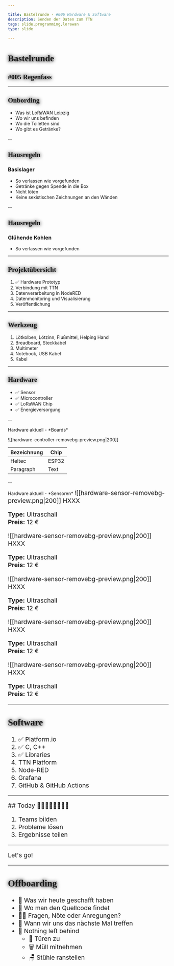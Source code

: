 ```yaml
---

title: Bastelrunde - #006 Hardware & Software
description: Senden der Daten zum TTN
tags: slide,programming,lorawan
type: slide
  
---
```

<style>
@import url('https://fonts.googleapis.com/css2?family=Lobster&family=Permanent+Marker&display=swap');
h1, h2 {
	font-family: 'Permanent Marker', cursive !important;
	text-shadow: 0 0 12px #000 !important;
}
</style>


<!-- slide bg="[[vergissberlin_young_person_in_a_garden_with_a_microcontroller_e_4b8f3925-109e-4348-b8c7-eceac7ae8b4e.png]]" data-auto-animate     -->

# Bastelrunde 
<!-- element style="padding-top: 30%; text-shadow: 4px 4px 2px 2px #000;" -->
## #005 Regenfass
<!-- element style="text-shadow: 4px 4px 2px 2px #000" -->

---

## Onbording

- Was ist LoRaWAN Leipzig
- Wo wir uns befinden <!-- element class="fragment" -->
- Wo die Toiletten sind<!-- element class="fragment" -->
- Wo gibt es Getränke?<!-- element class="fragment" -->

<!--
- [ ] Was ist LoRaWAN Leipzig
	- [ ] Ziele
	- [ ] Wer sind die Leute
- [ ] Wo befinden wir uns (Basislager, Kohlenstraße)
- [ ] Wo sind die Toiletten
- [ ] Wo gibt es Getränke?
-->

--

## Hausregeln 
### Basislager

- So verlassen wie vorgefunden<!-- element class="fragment" -->
- Getränke gegen Spende in die Box<!-- element class="fragment" -->
- Nicht löten<!-- element class="fragment" -->
- Keine sexistischen Zeichnungen an den Wänden<!-- element class="fragment" -->

--

## Hausregeln 
### Glühende Kohlen

- So verlassen wie vorgefunden<!-- element class="fragment" -->

---

## Projektübersicht

1. ✅ Hardware Prototyp
2. Verbindung mit TTN<!-- element class="fragment" -->
3. Datenverarbeitung in NodeRED<!-- element class="fragment" -->
4. Datenmonitoring und Visualisierung<!-- element class="fragment" -->
5. Veröffentlichung<!-- element class="fragment" -->

<!--
1. Planung
2. Hardware Prototyp
3. Verbindung mit TTN
4. Datenverarbeitung in NodeRED
5. Datenmonitoring und Visualisierung
	1. Handy Notification
	2. Dashboard
6. Veröffentlichung
-->

---

## Werkzeug

1. Lötkolben, Lötzinn, Flußmittel, Helping Hand<!-- element class="fragment" -->
2. Breadboard, Steckkabel<!-- element class="fragment" -->
3. Multimeter<!-- element class="fragment" -->
4. Notebook, USB Kabel<!-- element class="fragment" -->
5. Kabel<!-- element class="fragment" -->

---

## Hardware

- ✅ Sensor<!-- element class="fragment" -->
- ✅ Microcontroller<!-- element class="fragment" -->
- ✅ LoRaWAN Chip<!-- element class="fragment" -->
- ✅ Energieversorgung<!-- element class="fragment" -->

--


<grid drag="100 10" drop="0 0" bg="#111"  >
 Hardware aktuell - *Boards*
</grid>

<grid drag="20 90" drop="0 10" bg="#222"  >

![[hardware-controller-removebg-preview.png|200]]

</grid>
<grid drag="80 90" drop="20 10" bg="#333">


| Bezeichnung | Chip        |
| ----------- | ----------- |
| Heltec      | ESP32       |
| Paragraph   | Text        |

</grid>

--

<grid drag="100 10" drop="0 0" bg="#111"  >
 Hardware aktuell - *Sensoren*
</grid>

<grid drag="20 90" drop="0 10" bg="#222" style="font-size: 1.2rem;"  align="topleft" pad="24px" >
![[hardware-sensor-removebg-preview.png|200]]
HXXX

**Type:** Ultraschall<br>
**Preis:** 12 €
</grid>

<grid drag="20 90" drop="20 10" bg="#333" style="font-size: 1.2rem;"  align="topleft" pad="24px" >
![[hardware-sensor-removebg-preview.png|200]]
HXXX

**Type:** Ultraschall<br>
**Preis:** 12 €
</grid>

<grid drag="20 90" drop="40 10" bg="#222" style="font-size: 1.2rem;"  align="topleft" pad="24px">
![[hardware-sensor-removebg-preview.png|200]]
HXXX

**Type:** Ultraschall<br>
**Preis:** 12 €
</grid>

<grid drag="20 90" drop="60 10" bg="#333" style="font-size: 1.2rem;"  align="topleft" pad="24px">
![[hardware-sensor-removebg-preview.png|200]]
HXXX

**Type:** Ultraschall<br>
**Preis:** 12 €
</grid>

<grid drag="20 90" drop="80 10" bg="#222" style="font-size: 1.2rem;"  align="topleft" pad="24px">
![[hardware-sensor-removebg-preview.png|200]]
HXXX

**Type:** Ultraschall<br>
**Preis:** 12 €
</grid>

---

## Software

1. ✅ Platform.io<!-- element class="fragment" -->
1. ✅ C, C++<!-- element class="fragment" -->
1. ✅ Libraries<!-- element class="fragment" -->
1. TTN Platform<!-- element class="fragment" -->
1. Node-RED<!-- element class="fragment" -->
1. Grafana<!-- element class="fragment" -->
1. GitHub & GitHub Actions<!-- element class="fragment" -->

---


<!-- slide bg="[[vergissberlin_25_year_old_girl_sits_at_a_table_with_a_soldering_e44ef266-6099-429c-9568-ba914be8a7e6.png]]" data-auto-animate     -->

<grid drag="60 30" bg="#000000cc" style="border-radius: 12px" pad="1em 2em 1em 1em">
## Today
👩‍💻🧑🏼‍💻👨🏻‍💻

1. Teams bilden
2. Probleme lösen
3. Ergebnisse teilen

</grid>


---


Let's go!

---

## Offboarding

- 🏁 Was wir heute geschafft haben<!-- element class="fragment" -->
- 🔎 Wo man den Quellcode findet<!-- element class="fragment" -->
- 🙋‍♂️ Fragen, Nöte oder Anregungen?<!-- element class="fragment" -->
- 📆 Wann wir uns das nächste Mal treffen<!-- element class="fragment" -->
- 🫥 Nothing left behind<!-- element class="fragment" -->
	- 🚪 Türen zu
	- 🗑️ Müll mitnehmen
	- 🪑 Stühle ranstellen

